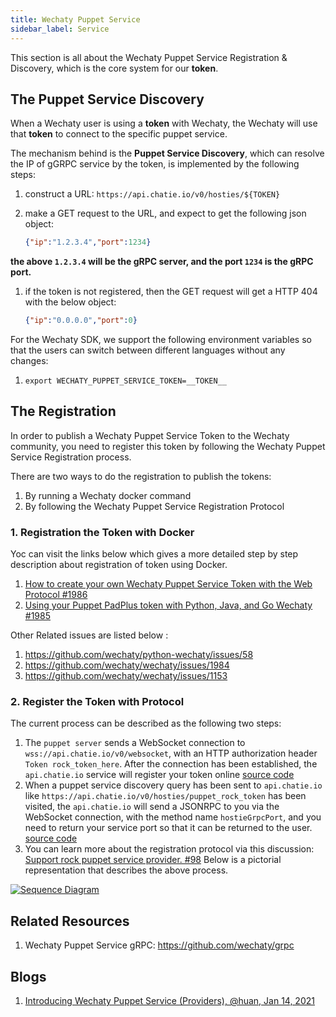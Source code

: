 ```yaml
---
title: Wechaty Puppet Service
sidebar_label: Service
---
```

This section is all about the Wechaty Puppet Service Registration & Discovery, which is the core system for our **token**.

## The Puppet Service Discovery

When a Wechaty user is using a **token** with Wechaty, the Wechaty will use that **token** to connect to the specific puppet service.

The mechanism behind is the **Puppet Service Discovery**, which can resolve the IP of gGRPC service by the token, is implemented by the following steps:

1. construct a URL: `https://api.chatie.io/v0/hosties/${TOKEN}`
1. make a GET request to the URL, and expect to get the following json object:

    ```json
    {"ip":"1.2.3.4","port":1234}
    ```

**the above `1.2.3.4` will be the gRPC server, and the port `1234` is the gRPC port.**

1. if the token is not registered, then the GET request will get a HTTP 404 with the below object:

    ```json
    {"ip":"0.0.0.0","port":0}
    ```
    
For the Wechaty SDK, we support the following environment variables so that the users can switch between different languages without any changes:

1. `export WECHATY_PUPPET_SERVICE_TOKEN=__TOKEN__`

## The Registration

In order to publish a Wechaty Puppet Service Token to the Wechaty community, you need to register this token by following the Wechaty Puppet Service Registration process.

There are two ways to do the registration to publish the tokens:

1. By running a Wechaty docker command
1. By following the Wechaty Puppet Service Registration Protocol

### 1. Registration the Token with Docker

Yoc can visit the links below which gives a more detailed step by step description about registration of token using Docker.

1. [How to create your own Wechaty Puppet Service Token with the Web Protocol #1986](https://github.com/wechaty/wechaty/issues/1986)
1. [Using your Puppet PadPlus token with Python, Java, and Go Wechaty #1985](https://github.com/wechaty/wechaty/issues/1985)

 Other Related issues are listed below :

1. <https://github.com/wechaty/python-wechaty/issues/58>
1. <https://github.com/wechaty/wechaty/issues/1984>
1. <https://github.com/wechaty/wechaty/issues/1153>

### 2. Register the Token with Protocol

The current process can be described as the following two steps:

1. The `puppet server` sends a WebSocket connection to `wss://api.chatie.io/v0/websocket`, with an HTTP authorization header  `Token rock_token_here`. After the connection has been established, the `api.chatie.io` service will register your token online
[source code](https://github.com/wechaty/wechaty/blob/7e97620e2a92841227a6ae355efa615c5af95b32/src/io.ts#L236)
2. When a puppet service discovery query has been sent to `api.chatie.io` like `https://api.chatie.io/v0/hosties/puppet_rock_token` has been visited, the `api.chatie.io` will send a JSONRPC to you via the WebSocket connection, with the method name `hostieGrpcPort`, and you need to return your service port so that it can be returned to the user. [source code](https://github.com/wechaty/wechaty/blob/7e97620e2a92841227a6ae355efa615c5af95b32/src/io.ts#L363)
3. You can learn more about the registration protocol via this discussion: [Support rock puppet service provider. #98](https://github.com/wechaty/wechaty-puppet-service/issues/98)
Below is a pictorial representation that describes the above process.

[![Sequence Diagram](https://mermaid.ink/img/eyJjb2RlIjoic2VxdWVuY2VEaWFncmFtXG4gICAgV2VjaGF0eSBQdXBwZXQgU2VydmVyLT4-K2FwaS5jaGF0aWUuaW86IFNlbmRzIGEgd2Vic29ja2V0IGNvbm5lY3Rpb24gd2l0aCBIdHRwIGF1dGhvcml6YXRpb24gaGVhZGVyKFRva2VuIHB1cHBldF9zZXJ2Y2llX3Rva2VuX2hlcmUpXG4gICAgYXBpLmNoYXRpZS5pby0-PiBXZWNoYXR5IFB1cHBldCBTZXJ2ZXI6IENvbm5lY3Rpb24gZXNhdGJsaXNoZWQgYW5kIHRva2VuIHJlZ2lzdGVyZWRcbiAgICAiLCJtZXJtYWlkIjp7InRoZW1lIjoiZGVmYXVsdCJ9LCJ1cGRhdGVFZGl0b3IiOmZhbHNlLCJhdXRvU3luYyI6ZmFsc2UsInVwZGF0ZURpYWdyYW0iOmZhbHNlfQ)](https://mermaid-js.github.io/mermaid-live-editor/edit##eyJjb2RlIjoic2VxdWVuY2VEaWFncmFtXG4gICAgV2VjaGF0eSBQdXBwZXQgU2VydmVyLT4-K2FwaS5jaGF0aWUuaW86IFNlbmRzIGEgd2Vic29ja2V0IGNvbm5lY3Rpb24gd2l0aCBIdHRwIGF1dGhvcml6YXRpb24gaGVhZGVyKFRva2VuIHB1cHBldF9zZXJ2Y2llX3Rva2VuX2hlcmUpXG4gICAgYXBpLmNoYXRpZS5pby0-PiBXZWNoYXR5IFB1cHBldCBTZXJ2ZXI6IENvbm5lY3Rpb24gZXNhdGJsaXNoZWQgYW5kIHRva2VuIHJlZ2lzdGVyZWRcbiAgICAiLCJtZXJtYWlkIjoie1xuICBcInRoZW1lXCI6IFwiZGVmYXVsdFwiXG59IiwidXBkYXRlRWRpdG9yIjp0cnVlLCJhdXRvU3luYyI6ZmFsc2UsInVwZGF0ZURpYWdyYW0iOmZhbHNlfQ)

## Related Resources

1. Wechaty Puppet Service gRPC: <https://github.com/wechaty/grpc>

## Blogs

1. [Introducing Wechaty Puppet Service (Providers), @huan, Jan 14, 2021](https://wechaty.js.org/2021/01/14/wechaty-puppet-service/)
